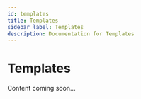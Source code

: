```yaml
---
id: templates
title: Templates
sidebar_label: Templates
description: Documentation for Templates
---
```


# Templates

Content coming soon...
